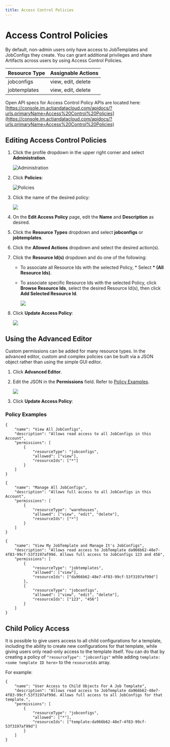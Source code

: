 ```yaml
---
title: Access Control Policies
---
```


# Access Control Policies

By default, non-admin users only have access to JobTemplates and JobConfigs they create. You can grant additional privileges and share Artifacts across users by using Access Control Policies.

| Resource Type | Assignable Actions |
| :------------ | :----------------- |
| jobconfigs    | view, edit, delete |
| jobtemplates  | view, edit, delete |

Open API specs for Access Control Policy APIs are located here: [https://console.im.actiandatacloud.com/apidocs/?urls.primaryName=Access%20Control%20Policies](https://console.im.actiandatacloud.com/apidocs/?urls.primaryName=Access%20Control%20Policies)

## Editing Access Control Policies

1. Click the profile dropdown in the upper right corner and select **Administration**.

   ![Administration](/img/Administration.png)

2. Click **Policies**:

   ![Policies](/img/Policies.png)

3. Click the name of the desired policy:
   
   ![](/img/Policy-Edit1.png)
4. On the **Edit Access Policy** page, edit the **Name** and **Description** as desired.
5. Click the **Resource Types** dropdown and select **jobconfigs** or **jobtemplates**.
6. Click the **Allowed Actions** dropdown and select the desired action(s).
7. Click the **Resource Id(s)** dropdown and do one of the following:

   * To associate all Resource Ids with the selected Policy, * Select **\* (All Resource Ids)**.
   * To associate specific Resource Ids with the selected Policy, click **Browse Resource Ids**, select the desired Resource Id(s), then click **Add Selected Resource Id**.

     ![](/img/Resource-IDs.png)
8. Click **Update Access Policy**:

     ![](/img/Update-Access-Policy.png)

## Using the Advanced Editor

Custom permissions can be added for many resource types. In the advanced editor, custom and complex policies can be built via a JSON object rather than using the simple GUI editor.

1. Click **Advanced Editor**.
2. Edit the JSON in the **Permissions** field. Refer to [Policy Examples](#policy-examples).

     ![](/img/Advanced-Editor.png)
8. Click **Update Access Policy**:

### Policy Examples

```
{
    "name": "View All JobConfigs",
    "description": "Allows read access to all JobConfigs in this Account",
    "permissions": [
        {
            "resourceType": "jobconfigs",
            "allowed": ["view"],
            "resourceIds": ["*"]
        }
    ]
}
```

```
{
    "name": "Manage All JobConfigs",
    "description": "Allows full access to all JobConfigs in this Account",
    "permissions": [
        {
            "resourceType": "warehouses",
            "allowed": ["view", "edit", "delete"],
            "resourceIds": ["*"]
        }
    ]
}
```

```
{
    "name": "View My JobTemplate and Manage It's JobConfigs",
    "description": "Allows read access to JobTemplate da966b62-48e7-4f83-99cf-53f3197af99d. Allows full access to JobConfigs 123 and 456",
    "permissions": [
        {
            "resourceType": "jobtemplates",
            "allowed": ["view"],
            "resourceIds": ["da966b62-48e7-4f83-99cf-53f3197af99d"]
        },
        {
            "resourceType": "jobconfigs",
            "allowed": ["view", "edit", "delete"],
            "resourceIds": ["123", "456"]
        }
    ]
}
```

## Child Policy Access

It is possible to give users access to all child configurations for a template, including the ability to create new configurations for that template, while giving users only read-only access to the template itself. You can do that by creating a policy of `"resourceType": "jobconfigs"` while adding `template:<some template ID here>` to the `resourceIds` array.

For example:

```
{
    "name": "User Access to Child Objects For A Job Template",
    "description": "Allows read access to JobTemplate da966b62-48e7-4f83-99cf-53f3197af99d. Allows full access to all JobConfigs for that template.",
    "permissions": [
        {
            "resourceType": "jobconfigs",
            "allowed": ["*"],
            "resourceIds": ["template:da966b62-48e7-4f83-99cf-53f3197af99d"]
        }
    ]
}
```
